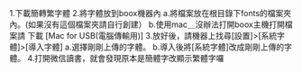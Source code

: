 1.下載簡轉繁字體
2.將字體放到boox機器內
  a.將檔案放在根目錄下fonts的檔案夾內。(如果沒有這個檔案夾請自行創建）
  b.使用mac＿沒辦法打開boox主機打開檔案請 下載 [Mac for USB(電腦傳輸用)]
3.放好後，請機器上找尋[設置]>[系統字體]>[導入字體]
  a.選擇剛剛上傳的字體。
  b.導入後將[系統字體]改成剛剛上傳的字體。
4.打開微信讀書，就會發現原本是簡體字改顯示繁體字囉

  
